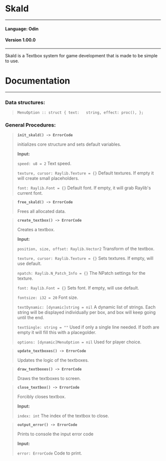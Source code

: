 # Skald
---
#### Language: Odin
#### Version 1.00.0
---

Skald is a Textbox system for game development that is made to be simple to use.


# Documentation
---
### Data structures:
> `MenuOption :: struct { text:   string, effect: proc(), };`

### General Procedures:
>__`init_skald() -> ErrorCode`__
>
>initializes core structure and sets default variables.
>
>__Input:__
>
> `speed: u8 = 2` Text speed.
>
> `texture, cursor: Raylib.Texture = {}` Default textures. If empty it will create small placeholders.
>
> `font: Raylib.Font = {}` Default font. If empty, it will grab Raylib's current font.

>__`free_skald() -> ErrorCode`__
>
>Frees all allocated data.

>__`create_textbox() -> ErrorCode`__
>
>Creates a textbox.
>
>__Input:__
>
>`position, size, offset: Raylib.Vector2` Transform of the textbox.
>
>`texture, cursor: Raylib.Texture = {}` Sets textures. If empty, will use default.
>
>`npatch: Raylib.N_Patch_Info = {}` The NPatch settings for the texture.
>
>`font: Raylib.Font = {}` Sets font. If empty, will use default.
>
>`fontsize: i32 = 20` Font size.
>
>`textDynamic: [dynamic]string = nil` A dynamic list of strings. Each string will be displayed individually per box, and box will keep going until the end.
>
>`textSingle: string = ""` Used if only a single line needed. If both are empty it will fill this with a placegolder.
>
>`options: [dynamic]MenuOption = nil` Used for player choice.

>__`update_textboxes() -> ErrorCode`__
>
>Updates the logic of the textboxes.

>__`draw_textboxes() -> ErrorCode`__
>
>Draws the textboxes to screen.

>__`close_textbox() -> ErrorCode`__
>
>Forcibly closes textbox.
>
>__Input:__
>
>`index: int` The index of the textbox to close.

>__`output_error() -> ErrorCode`__
>
>Prints to console the input error code
>
>__Input:__
>
>`error: ErrorCode` Code to print.
